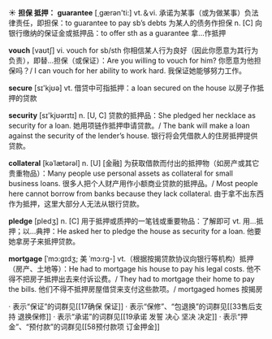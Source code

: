 ☀ <span class="category">**担保 抵押：**</span>
<span class="vocabulary">**guarantee**</span> [͵ɡærən'ti:] 
<span class="definition">vt.＆vi. 承诺为某事（或为做某事）负法律责任，即担保：</span>to guarantee to pay sb’s debts 为某人的债务作担保 <span class="definition">n. [C] 向银行缴纳的保证金或抵押品：</span>to offer sth as a guarantee 拿…作抵押
           
<span class="vocabulary">**vouch**</span> [vaʊtʃ]
<span class="definition">vi. vouch for sb/sth 你相信某人行为良好（因此你愿意为其行为负责），即替…担保（或保证）：</span>Are you willing to vouch for him? 你愿意为他担保吗？/ I can vouch for her ability to work hard. 我保证她能够努力工作。

<span class="vocabulary">**secure**</span> [sɪ'kjʊə] 
<span class="definition">vt. 借贷中可指抵押：</span>a loan secured on the house 以房子作抵押的贷款

<span class="vocabulary">**security**</span> [sɪ'kjʊərɪtɪ] 
<span class="definition">n. [U, C] 贷款的抵押品：</span>She pledged her necklace as security for a loan. 她用项链作抵押申请贷款。/ The bank will make a loan against the security of the lender’s house. 银行将会凭借款人的住房抵押提供贷款。
           
<span class="vocabulary">**collateral**</span> [kəˈlætərəl]
<span class="definition">n. [U] [金融] 为获取借款而付出的抵押物（如房产或其它贵重物品）：</span>Many people use personal assets as collateral for small business loans. 很多人把个人财产用作小额商业贷款的抵押品。/ Most people here cannot borrow from banks because they lack collateral. 由于拿不出东西作为抵押，这里大部分人无法从银行贷款。
           
<span class="vocabulary">**pledge**</span> [pledʒ]
<span class="definition">n. [C] 用于抵押或质押的一笔钱或重要物品：</span>了解即可 <span class="definition">vt. 用…抵押；以…典押：</span>He asked her to pledge the house as security for a loan. 他要她拿房子来抵押贷款。
           
<span class="vocabulary">**mortgage**</span> [ˈmɔ:gɪdʒ; 美 ˈmɔ:rg-]
<span class="definition">vt.（根据按揭贷款协议向银行等机构）抵押（房产、土地等）：</span>He had to mortgage his house to pay his legal costs. 他不得不把房子抵押出去来付诉讼费。/ They had to mortgage their home to pay the bills. 他们不得不抵押房屋借贷来支付这些款项。/ mortgaged homes 按揭房

· 表示“保证”的词群见[[17确保 保证]]
· 表示“保修”、“包退换”的词群见[[33售后支持 退换保修]]
· 表示“承诺”的词群见[[19承诺 发誓 决心 坚决 决定]]
· 表示“押金”、“预付款”的词群见[[58预付款项 订金押金]]
